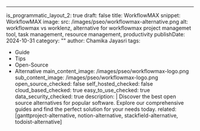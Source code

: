 ---
is_programmatic_layout_2: true
draft: false
title: WorkflowMAX
snippet: WorkflowMAX
image:
  src: /images/pseo/workflowmax-alternative.png
  alt: workflowmax vs worklenz, alternative for workflowmax project managemet tool, task management, resource management, productivity
publishDate: 2024-10-31
category: ""
author: Chamika Jayasri
tags:
  - Guide
  - Tips
  - Open-Source
  - Alternative
main_content_image: /images/pseo/workflowmax-logo.png
sub_content_image: /images/pseo/workflowmax-logo.png
open_source_checked: false
self_hosted_checked: false
cloud_based_checked: true
easy_to_use_checked: true
data_security_checked: true
description: |
   Discover the best open source alternatives for popular software. Explore our comprehensive guides and find the perfect solution for your needs today.
related: [ganttproject-alternative, notion-alternative, stackfield-alternative, todoist-alternative]